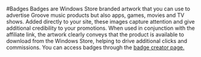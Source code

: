 #Badges
Badges are Windows Store branded artwork that you can use to advertise
Groove music products but also apps, games, movies and TV shows. 
Added directly to your site, these images capture attention and give additional credibility to your promotions. 
When used in conjunction with the affiliate link, the artwork clearly conveys that the product is available to download from the Windows 
Store, helping to drive additional clicks and commissions. 
You can access badges through the [badge creator page. ](https://dev.windows.com/en-us/publish/windows-store-badges)
